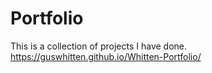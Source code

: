 # Portfolio
This is a collection of projects I have done.
https://guswhitten.github.io/Whitten-Portfolio/
